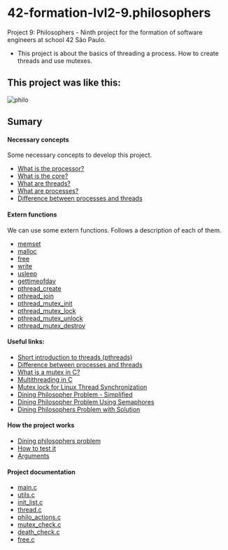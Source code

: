 # 42-formation-lvl2-9.philosophers
Project 9: Philosophers - Ninth project for the formation of software engineers at school 42 São Paulo.

- This project is about the basics of threading a process. How to create threads and use mutexes.

## This project was like this:
![philo](https://user-images.githubusercontent.com/83036509/195736506-28f72fd7-3b88-48f3-8b93-01e2c5648938.gif)

## Sumary

#### Necessary concepts

Some necessary concepts to develop this project.

- [What is the processor?](readmes/necessary_concepts.md)
- [What is the core?](readmes/necessary_concepts.md)
- [What are threads?](readmes/necessary_concepts.md)
- [What are processes?](readmes/necessary_concepts.md)
- [Difference between processes and threads](readmes/necessary_concepts.md)

#### Extern functions

We can use some extern functions. Follows a description of each of them.

- [memset](readmes/extern_functions.md)
- [malloc](readmes/extern_functions.md)
- [free](readmes/extern_functions.md)
- [write](readmes/extern_functions.md)
- [usleep](readmes/extern_functions.md)
- [gettimeofday](readmes/extern_functions.md)
- [pthread_create](readmes/extern_functions.md)
- [pthread_join](readmes/extern_functions.md)
- [pthread_mutex_init](readmes/extern_functions.md)
- [pthread_mutex_lock](readmes/extern_functions.md)
- [pthread_mutex_unlock](readmes/extern_functions.md)
- [pthread_mutex_destroy](readmes/extern_functions.md)

#### Useful links:

- [Short introduction to threads (pthreads)](https://youtu.be/d9s_d28yJq0)
- [Difference between processes and threads](https://youtu.be/IKG1P4rgm54)
- [What is a mutex in C?](https://youtu.be/oq29KUy29iQ)
- [Multithreading in C](https://www.geeksforgeeks.org/multithreading-c-2/)
- [Mutex lock for Linux Thread Synchronization](https://www.geeksforgeeks.org/mutex-lock-for-linux-thread-synchronization/#:~:text=A%20Mutex%20is%20a%20lock,the%20locked%20region%20of%20code.)
- [Dining Philosopher Problem - Simplified](https://youtu.be/VSkvwzqo-Pk)
- [Dining Philosopher Problem Using Semaphores](https://www.geeksforgeeks.org/dining-philosopher-problem-using-semaphores/)
- [Dining Philosophers Problem with Solution](https://youtu.be/NbwbQQB7xNQ)

#### How the project works

- [Dining philosophers problem](readmes/how_the_project_works.md)
- [How to test it](readmes/how_the_project_works.md)
- [Arguments](readmes/how_the_project_works.md)

#### Project documentation
- [main.c](readmes/main.md)
- [utils.c](readmes/utils.md)
- [init_list.c](readmes/init_list.md)
- [thread.c](readmes/thread.md)
- [philo_actions.c](readmes/philo_actions.md)
- [mutex_check.c](readmes/thread.md)
- [death_check.c](readmes/death_check.md)
- [free.c](readmes/free.md)
